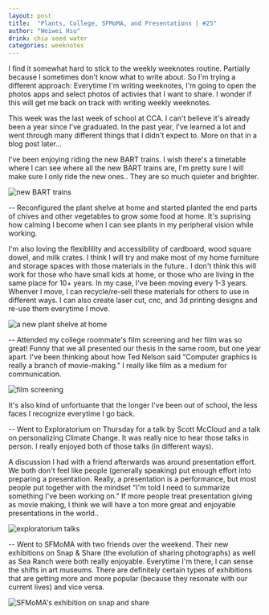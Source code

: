 ```yaml
---
layout: post
title:  "Plants, College, SFMoMA, and Presentations | #25"
author: "Weiwei Hsu"
drink: chia seed water
categories: weeknotes
---
```

I find it somewhat hard to stick to the weekly weeknotes routine. Partially because I sometimes don't know what to write about. So I'm trying a different approach: Everytime I'm writing weeknotes, I'm going to open the photos apps and select photos of activies that I want to share. I wonder if this will get me back on track with writing weekly weeknotes.

This week was the last week of school at CCA. I can't believe it's already been a year since I've graduated. In the past year, I've learned a lot and went through many different things that I didn't expect to. More on that in a blog post later...

I've been enjoying riding the new BART trains. I wish there's a timetable where I can see where all the new BART trains are, I'm pretty sure I will make sure I only ride the new ones.. They are so much quieter and brighter.

![new BART trains]({{site.baseurl}}/assets/images/bart.jpeg)

--
Reconfigured the plant shelve at home and started planted the end parts of chives and other vegetables to grow some food at home. It's suprising how calming I become when I can see plants in my peripheral vision while working.

I'm also loving the flexiblility and accessibility of cardboard, wood square dowel, and milk crates. I think I will try and make most of my home furniture and storage spaces with those materials in the future.. I don't think this will work for those who have small kids at home, or those who are living in the same place for 10+ years. In my case, I've been moving every 1-3 years. Whenver I move, I can recycle/re-sell these materials for others to use in different ways. I can also create laser cut, cnc, and 3d printing designs and re-use them everytime I move.

![a new plant shelve at home]({{site.baseurl}}/assets/images/plant.jpeg)

--
Attended my college roommate's film screening and her film was so great! Funny that we all presented our thesis in the same room, but one year apart. I've been thinking about how Ted Nelson said "Computer graphics is really a branch of movie-making." I really like film as a medium for communication.

![film screening]({{site.baseurl}}/assets/images/ccascreening.jpeg)

It's also kind of unfortuante that the longer I've been out of school, the less faces I recognize everytime I go back.

--
Went to Exploratorium on Thursday for a talk by Scott McCloud and a talk on personalizing Climate Change. It was really nice to hear those talks in person. I really enjoyed both of those talks (in different ways).

A discussion I had with a friend afterwards was around presentation effort. We both don't feel like people (generally speaking) put enough effort into preparing a presentation. Really, a presentation is a performance, but most people put together with the mindset "I'm told I need to summarize something I've been working on." If more people treat presentation giving as movie making, I think we will have a ton more great and enjoyable presentations in the world..

![exploratorium talks]({{site.baseurl}}/assets/images/exploratorium.jpeg)

--
Went to SFMoMA with two friends over the weekend. Their new exhibitions on Snap & Share  (the evolution of sharing photographs) as well as Sea Ranch were both really enjoyable. Everytime I'm there, I can sense the shifts in art museums. There are definitely certain types of exhibitions that are getting more and more popular (because they resonate with our current lives) and vice versa.

![SFMoMA's exhibition on snap and share]({{site.baseurl}}/assets/images/snapandshare.jpeg)
